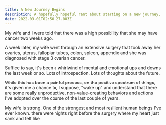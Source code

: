 ```yaml
---
title: A New Journey Begins
description: A hopefully hopeful rant about starting on a new journey.
date: 2022-03-01T02:50:27.003Z
---
```

My wife and I were told that there was a high possibility that she may have cancer two weeks ago.

A week later, my wife went through an extensive surgery that took away her ovaries, uterus, fallopian tubes, colon, spleen, appendix and she was diagnosed with stage 3 ovarian cancer.

Suffice to say, it's been a whirlwind of mental and emotional ups and downs the last week or so. Lots of introspection. Lots of thoughts about the future.

While this has been a painful process, on the positive spectrum of things, it's given me a chance to, I suppose, "wake up" and understand that there are some really unproductive, non-value-creating behaviors and actions I've adopted over the course of the last couple of years.

My wife is strong. One of the strongest and most resilient human beings I've ever known. there were nights right before the surgery where my heart just sank and felt like 